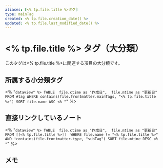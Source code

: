 ```yaml
---
aliases: [<% tp.file.title %>タグ]
type: mainTag
created: <% tp.file.creation_date() %>
updated: <% tp.file.last_modified_date() %>
---
```


# <% tp.file.title %> タグ（大分類）

このタグは<% tp.file.title %>に関連する項目の大分類です。

## 所属する小分類タグ

<% "```dataview" %>
TABLE 
  file.ctime as "作成日", 
  file.mtime as "更新日"
FROM #tag
WHERE contains(file.frontmatter.mainTags, "<% tp.file.title %>")
SORT file.name ASC
<% "```" %>

## 直接リンクしているノート

<% "```dataview" %>
TABLE 
  file.ctime as "作成日", 
  file.mtime as "更新日"
FROM [[<% tp.file.title %>]] 
WHERE file.name != "<% tp.file.title %>" AND !contains(file.frontmatter.type, "subTag")
SORT file.mtime DESC
<% "```" %>

## メモ